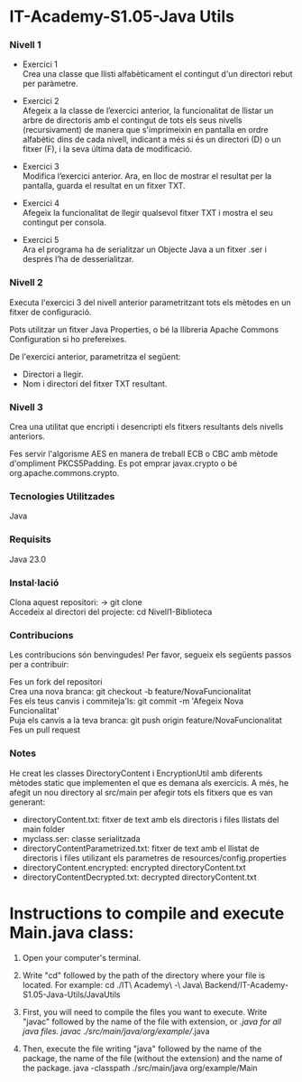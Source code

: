 # IT-Academy-S1.05-Java Utils

### Nivell 1

- Exercici 1  
  Crea una classe que llisti alfabèticament el contingut d'un directori rebut per paràmetre.

- Exercici 2  
  Afegeix a la classe de l’exercici anterior, la funcionalitat de llistar un arbre de directoris amb el contingut de tots els seus nivells (recursivament) de manera que s'imprimeixin en pantalla en ordre alfabètic dins de cada nivell, indicant a més si és un directori (D) o un fitxer (F), i la seva última data de modificació.

- Exercici 3  
  Modifica l’exercici anterior. Ara, en lloc de mostrar el resultat per la pantalla, guarda el resultat en un fitxer TXT.

- Exercici 4  
  Afegeix la funcionalitat de llegir qualsevol fitxer TXT i mostra el seu contingut per consola.

- Exercici 5  
  Ara el programa ha de serialitzar un Objecte Java a un fitxer .ser i després l’ha de desserialitzar.

### Nivell 2

Executa l'exercici 3 del nivell anterior parametritzant tots els mètodes en un fitxer de configuració.

Pots utilitzar un fitxer Java Properties, o bé la llibreria Apache Commons Configuration si ho prefereixes.

De l'exercici anterior, parametritza el següent:

* Directori a llegir.
* Nom i directori del fitxer TXT resultant.

### Nivell 3

Crea una utilitat que encripti i desencripti els fitxers resultants dels nivells anteriors.

Fes servir l'algorisme AES en manera de treball ECB o CBC amb mètode d'ompliment PKCS5Padding. Es pot emprar javax.crypto o bé org.apache.commons.crypto.

### Tecnologies Utilitzades

Java

### Requisits

Java 23.0

### Instal·lació

Clona aquest repositori: -> git clone  
Accedeix al directori del projecte:   cd Nivell1-Biblioteca

### Contribucions

Les contribucions són benvingudes! Per favor, segueix els següents passos per a contribuir:

Fes un fork del repositori  
Crea una nova branca:  git checkout -b feature/NovaFuncionalitat  
Fes els teus canvis i commiteja'ls: git commit -m 'Afegeix Nova Funcionalitat'  
Puja els canvis a la teva branca: git push origin feature/NovaFuncionalitat  
Fes un pull request

### Notes
He creat les classes DirectoryContent i EncryptionUtil amb diferents mètodes static que implementen el que es demana als exercicis.
A més, he afegit un nou directory al src/main per afegir tots els fitxers que es van generant:
- directoryContent.txt: fitxer de text amb els directoris i files llistats del main folder
- myclass.ser: classe serialitzada
- directoryContentParametrized.txt: fitxer de text amb el llistat de directoris i files utilizant els parametres de resources/config.properties
- directoryContent.encrypted: encrypted directoryContent.txt
- directoryContentDecrypted.txt: decrypted directoryContent.txt

# Instructions to compile and execute Main.java class:

1. Open your computer's terminal.

2. Write "cd" followed by the path of the directory where your file is located.
For example: cd ./IT\ Academy\ -\ Java\ Backend/IT-Academy-S1.05-Java-Utils/JavaUtils

3. First, you will need to compile the files you want to execute. Write "javac" followed by the name of the file with extension, or *.java for all java files.
javac ./src/main/java/org/example/*.java

4. Then, execute the file writing "java" followed by the name of the package, the name of the file (without the extension) and the name of the package.
java -classpath ./src/main/java org/example/Main
